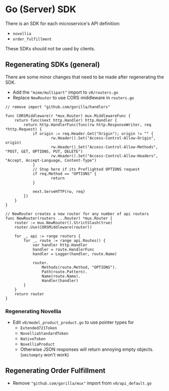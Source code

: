# Go (Server) SDK

There is an SDK for each microservice's API definition:
- `novellia`
- `order_fulfillment`

These SDKs should not be used by clients.

## Regenerating SDKs (general)

There are some minor changes that need to be made after regenerating the SDK.

- Add the `"mime/multipart"` import to `v0/routers.go`
- Replace `NewRouter` to use CORS middleware in `routers.go`

```
// remove import "github.com/gorilla/handlers"

func CORSMiddleware(r *mux.Router) mux.MiddlewareFunc {
	return func(next http.Handler) http.Handler {
		return http.HandlerFunc(func(rw http.ResponseWriter, req *http.Request) {
			if origin := req.Header.Get("Origin"); origin != "" {
					rw.Header().Set("Access-Control-Allow-Origin", origin)
					rw.Header().Set("Access-Control-Allow-Methods", "POST, GET, OPTIONS, PUT, DELETE")
					rw.Header().Set("Access-Control-Allow-Headers", "Accept, Accept-Language, Content-Type")
			}
			// Stop here if its Preflighted OPTIONS request
			if req.Method == "OPTIONS" {
					return
			}

			next.ServeHTTP(rw, req)
		})
	}
}

// NewRouter creates a new router for any number of api routers
func NewRouter(routers ...Router) *mux.Router {
	router := mux.NewRouter().StrictSlash(true)
	router.Use(CORSMiddleware(router))

	for _, api := range routers {
		for _, route := range api.Routes() {
			var handler http.Handler
			handler = route.HandlerFunc
			handler = Logger(handler, route.Name)

			router.
				Methods(route.Method, "OPTIONS").
				Path(route.Pattern).
				Name(route.Name).
				Handler(handler)
		}
	}
	return router
}
```

### Regenerating Novellia

- Edit `v0/model_product_product.go` to use pointer types for
  -	`Extended721Token`
  - `NovelliaStandardToken`
  - `NativeToken`
  - `NovelliaProduct`
  - Otherwise JSON responses will return annoying empty objects. (`omitempty` won't work)

## Regenerating Order Fulfillment

- Remove `"github.com/gorilla/mux"` import from `v0/api_default.go`
